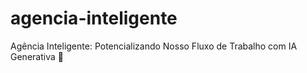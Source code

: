 # agencia-inteligente
Agência Inteligente: Potencializando Nosso Fluxo de Trabalho com IA Generativa 🚀
